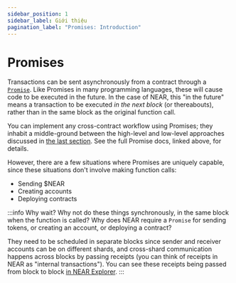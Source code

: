 ```yaml
---
sidebar_position: 1
sidebar_label: Giới thiệu
pagination_label: "Promises: Introduction"
---
```


# Promises

Transactions can be sent asynchronously from a contract through a [`Promise`](https://docs.rs/near-sdk/latest/near_sdk/struct.Promise.html). Like Promises in many programming languages, these will cause code to be executed in the future. In the case of NEAR, this "in the future" means a transaction to be executed _in the next block_ (or thereabouts), rather than in the same block as the original function call.

You can implement any cross-contract workflow using Promises; they inhabit a middle-ground between the high-level and low-level approaches discussed in [the last section](../cross-contract/callbacks.md). See the full Promise docs, linked above, for details.

However, there are a few situations where Promises are uniquely capable, since these situations don't involve making function calls:

* Sending $NEAR
* Creating accounts
* Deploying contracts

:::info Why wait? Why not do these things synchronously, in the same block when the function is called? Why does NEAR require a `Promise` for sending tokens, or creating an account, or deploying a contract?

They need to be scheduled in separate blocks since sender and receiver accounts can be on different shards, and cross-shard communication happens across blocks by passing receipts (you can think of receipts in NEAR as "internal transactions"). You can see these receipts being passed from block to block [in NEAR Explorer](https://nearblocks.io/txns/36n3tBNiF497Tm9mijEpsCUvejL8mBYF1CEWthCnY8FV). :::